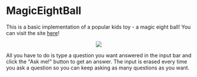 # MagicEightBall

This is a basic implementation of a popular kids toy - a magic eight ball! You can visit the site [here](https://aasiyahf.github.io/magiceightball/)! 
   
   
 <p align="center">
  <img src="https://user-images.githubusercontent.com/39141464/76653338-e013e780-653e-11ea-9a7d-ae8ed62a61c7.png">
</p>
   
   
 All you have to do is type a question you want answered in the input bar and click the "Ask me!" button to get an answer. The input is erased every time you ask a question so you can keep asking as many questions as you want.
